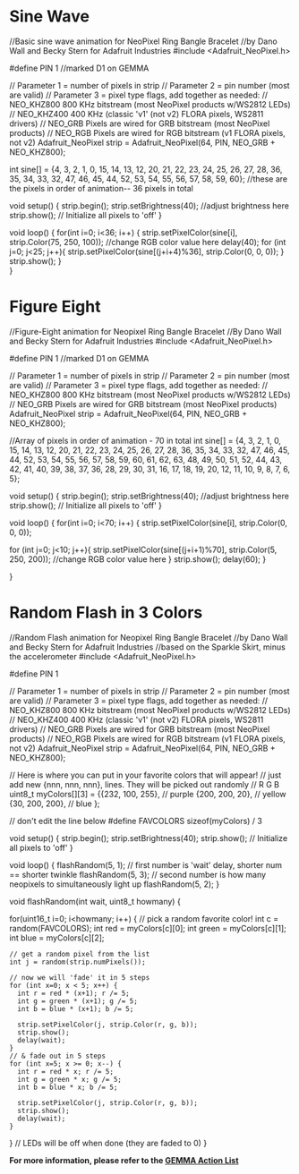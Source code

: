 Sine Wave
======

//Basic sine wave animation for NeoPixel Ring Bangle Bracelet
//by Dano Wall and Becky Stern for Adafruit Industries
#include <Adafruit_NeoPixel.h>
 
#define PIN 1 //marked D1 on GEMMA
 
// Parameter 1 = number of pixels in strip
// Parameter 2 = pin number (most are valid)
// Parameter 3 = pixel type flags, add together as needed:
//   NEO_KHZ800  800 KHz bitstream (most NeoPixel products w/WS2812 LEDs)
//   NEO_KHZ400  400 KHz (classic 'v1' (not v2) FLORA pixels, WS2811 drivers)
//   NEO_GRB     Pixels are wired for GRB bitstream (most NeoPixel products)
//   NEO_RGB     Pixels are wired for RGB bitstream (v1 FLORA pixels, not v2)
Adafruit_NeoPixel strip = Adafruit_NeoPixel(64, PIN, NEO_GRB + NEO_KHZ800);
 
int sine[] = {4, 3, 2, 1, 0, 15, 14, 13, 12, 20, 21, 22, 23, 24, 25, 26, 27, 28, 36, 35, 34, 33, 32, 47, 46, 45, 44, 52, 53, 54, 55, 56, 57, 58, 59, 60}; //these are the pixels in order of animation-- 36 pixels in total
 
void setup() {
  strip.begin();
  strip.setBrightness(40); //adjust brightness here
  strip.show(); // Initialize all pixels to 'off'
}
 
void loop() {
for(int i=0; i<36; i++) { 
    strip.setPixelColor(sine[i], strip.Color(75, 250, 100)); //change RGB color value here
    delay(40);
    for (int j=0; j<25; j++){
        strip.setPixelColor(sine[(j+i+4)%36], strip.Color(0, 0, 0));
        }
    strip.show(); 
      }      
}




Figure Eight
======
//Figure-Eight animation for Neopixel Ring Bangle Bracelet
//By Dano Wall and Becky Stern for Adafruit Industries
#include <Adafruit_NeoPixel.h>
 
#define PIN 1 //marked D1 on GEMMA
 
// Parameter 1 = number of pixels in strip
// Parameter 2 = pin number (most are valid)
// Parameter 3 = pixel type flags, add together as needed:
//   NEO_KHZ800  800 KHz bitstream (most NeoPixel products w/WS2812 LEDs)
//   NEO_GRB     Pixels are wired for GRB bitstream (most NeoPixel products)
Adafruit_NeoPixel strip = Adafruit_NeoPixel(64, PIN, NEO_GRB + NEO_KHZ800);
 
//Array of pixels in order of animation - 70 in total
int sine[] = {4, 3, 2, 1, 0, 15, 14, 13, 12, 20, 21, 22, 23, 24, 25, 26, 27, 28, 36, 35, 34, 33, 32, 47, 46, 45, 44, 52, 53, 54, 55, 56, 57, 58, 59, 60, 61, 62, 63, 48, 49, 50, 51, 52, 44, 43, 42, 41, 40, 39, 38, 37, 36, 28, 29, 30, 31, 16, 17, 18, 19, 20, 12, 11, 10, 9, 8, 7, 6, 5}; 
 
void setup() {
  strip.begin();
  strip.setBrightness(40); //adjust brightness here
  strip.show(); // Initialize all pixels to 'off'
}
 
void loop() {
for(int i=0; i<70; i++) { 
  strip.setPixelColor(sine[i], strip.Color(0, 0, 0));
      
  for (int j=0; j<10; j++){
    strip.setPixelColor(sine[(j+i+1)%70], strip.Color(5, 250, 200)); //change RGB color value here
    }
  strip.show();
  delay(60);
  }
  
}





Random Flash in 3 Colors
======
//Random Flash animation for Neopixel Ring Bangle Bracelet
//by Dano Wall and Becky Stern for Adafruit Industries
//based on the Sparkle Skirt, minus the accelerometer
#include <Adafruit_NeoPixel.h>
 
#define PIN 1
 
// Parameter 1 = number of pixels in strip
// Parameter 2 = pin number (most are valid)
// Parameter 3 = pixel type flags, add together as needed:
//   NEO_KHZ800  800 KHz bitstream (most NeoPixel products w/WS2812 LEDs)
//   NEO_KHZ400  400 KHz (classic 'v1' (not v2) FLORA pixels, WS2811 drivers)
//   NEO_GRB     Pixels are wired for GRB bitstream (most NeoPixel products)
//   NEO_RGB     Pixels are wired for RGB bitstream (v1 FLORA pixels, not v2)
Adafruit_NeoPixel strip = Adafruit_NeoPixel(64, PIN, NEO_GRB + NEO_KHZ800);
 
// Here is where you can put in your favorite colors that will appear!
// just add new {nnn, nnn, nnn}, lines. They will be picked out randomly
//                          R   G   B
uint8_t myColors[][3] = {{232, 100, 255},   // purple
                         {200, 200, 20},   // yellow 
                         {30, 200, 200},   // blue
                          };
                               
// don't edit the line below
#define FAVCOLORS sizeof(myColors) / 3
 
void setup() {
  strip.begin();
  strip.setBrightness(40);
  strip.show(); // Initialize all pixels to 'off'
}
 
void loop() {
flashRandom(5, 1);  // first number is 'wait' delay, shorter num == shorter twinkle
flashRandom(5, 3);  // second number is how many neopixels to simultaneously light up
flashRandom(5, 2);
}
 
void flashRandom(int wait, uint8_t howmany) {
 
  for(uint16_t i=0; i<howmany; i++) {
    // pick a random favorite color!
    int c = random(FAVCOLORS);
    int red = myColors[c][0];
    int green = myColors[c][1];
    int blue = myColors[c][2]; 
 
    // get a random pixel from the list
    int j = random(strip.numPixels());
    
    // now we will 'fade' it in 5 steps
    for (int x=0; x < 5; x++) {
      int r = red * (x+1); r /= 5;
      int g = green * (x+1); g /= 5;
      int b = blue * (x+1); b /= 5;
      
      strip.setPixelColor(j, strip.Color(r, g, b));
      strip.show();
      delay(wait);
    }
    // & fade out in 5 steps
    for (int x=5; x >= 0; x--) {
      int r = red * x; r /= 5;
      int g = green * x; g /= 5;
      int b = blue * x; b /= 5;
      
      strip.setPixelColor(j, strip.Color(r, g, b));
      strip.show();
      delay(wait);
    }
  }
  // LEDs will be off when done (they are faded to 0)
}



**For more information, please refer to the [GEMMA Action List](https://github.com/HerrRausB/GemmaHoopAnimator/blob/master/GemmaHoopActionList.h)**
